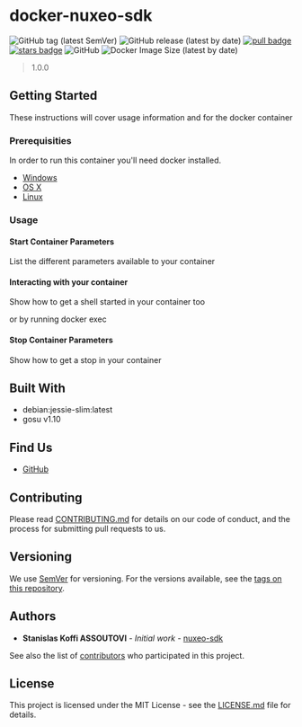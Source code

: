 # docker-nuxeo-sdk
![GitHub tag (latest SemVer)](https://img.shields.io/github/v/tag/djanta/docker-nuxeo-sdk)
![GitHub release (latest by date)](https://img.shields.io/github/v/release/djanta/docker-nuxeo-sdk?color=brightgreen&include_prereleases)
[![pull badge](https://img.shields.io/docker/pulls/djanta/nuxeo-sdk.svg)](https://github.com/djanta/docker-nuxeo-sdk)
[![stars badge](https://img.shields.io/docker/stars/djanta/nuxeo-sdk.svg)](https://github.com/djanta/docker-nuxeo-sdk)
![GitHub](https://img.shields.io/github/license/djanta/docker-nuxeo-sdk?color=brightgreen)
![Docker Image Size (latest by date)](https://img.shields.io/docker/image-size/djanta/nuxeo-sdk)

> 1.0.0

## Getting Started

These instructions will cover usage information and for the docker container 

### Prerequisities

In order to run this container you'll need docker installed.

* [Windows](https://docs.docker.com/windows/started)
* [OS X](https://docs.docker.com/mac/started/)
* [Linux](https://docs.docker.com/linux/started/)

### Usage

#### Start Container Parameters

List the different parameters available to your container

####  Interacting with your container

Show how to get a shell started in your container too

or by running docker exec

#### Stop Container Parameters

Show how to get a stop in your container

## Built With

* debian:jessie-slim:latest
* gosu v1.10

## Find Us

* [GitHub](https://github.com/djanta/docker-nuxeo-sdk)

## Contributing

Please read [CONTRIBUTING.md](https://github.com/djanta/docker-nuxeo-sdk/blob/master/CONTRIBUTING.md) for details on our code of conduct, and the process for submitting pull requests to us.

## Versioning

We use [SemVer](http://semver.org/) for versioning. For the versions available, see the 
[tags on this repository](https://github.com/your/repository/tags). 

## Authors

* **Stanislas Koffi ASSOUTOVI** - *Initial work* - [nuxeo-sdk](https://github.com/stanislaska)

See also the list of [contributors](https://github.com/djanta/docker-nuxeo-sdk/contributors) who 
participated in this project.

## License

This project is licensed under the MIT License - see the [LICENSE.md](https://github.com/djanta/docker-nuxeo-sdk/blob/master/LICENSE) file for details.
